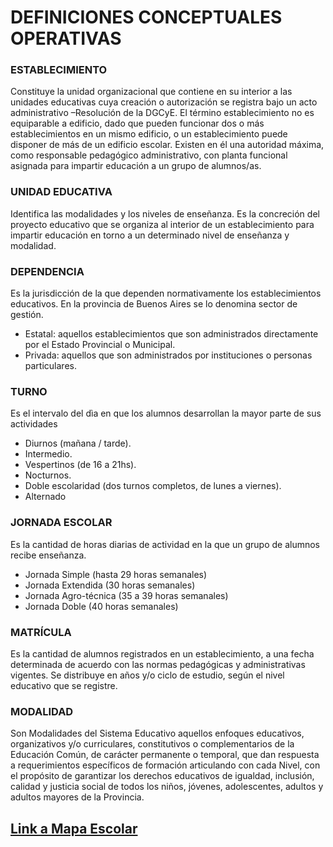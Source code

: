 # DEFINICIONES CONCEPTUALES OPERATIVAS

### ESTABLECIMIENTO
Constituye la unidad organizacional que contiene en su interior a las unidades educativas cuya creación o autorización se registra bajo un acto administrativo –Resolución de la DGCyE. 
El término establecimiento no es equiparable a edificio, dado que pueden funcionar dos o más establecimientos en un mismo edificio, o un establecimiento puede disponer de más de un edificio escolar.
Existen en él una autoridad máxima, como responsable pedagógico administrativo, con planta funcional asignada para impartir educación a un grupo de alumnos/as.

### UNIDAD EDUCATIVA

Identifica las modalidades y los niveles de enseñanza. Es la concreción del proyecto educativo que se organiza al interior de un establecimiento para impartir educación en torno a un determinado nivel de enseñanza y modalidad.

### DEPENDENCIA

Es la jurisdicción de la que dependen normativamente los establecimientos educativos. En la provincia de Buenos Aires se lo denomina sector de gestión. 
-  Estatal: aquellos establecimientos que son administrados directamente por el Estado Provincial o Municipal. 
-  Privada: aquellos que son administrados por instituciones o personas particulares.

### TURNO

Es  el intervalo del dìa en que los alumnos desarrollan la mayor parte de sus actividades
-  Diurnos (mañana / tarde).
-  Intermedio.
-  Vespertinos (de 16 a 21hs).
-  Nocturnos. 
-  Doble escolaridad (dos turnos completos, de lunes a viernes).
-  Alternado

### JORNADA ESCOLAR

Es la cantidad de horas diarias de actividad en la que un grupo de alumnos recibe enseñanza.
-  Jornada Simple (hasta 29 horas semanales)
-  Jornada Extendida (30 horas semanales)
-  Jornada Agro-técnica (35 a 39 horas semanales)
-  Jornada Doble (40 horas semanales)

### MATRÍCULA

Es la cantidad de alumnos registrados en un establecimiento, a una fecha determinada de acuerdo con las normas pedagógicas y administrativas vigentes.
Se distribuye en años y/o ciclo de estudio, según el nivel educativo que se registre. 

### MODALIDAD

Son Modalidades del Sistema Educativo aquellos enfoques educativos, organizativos y/o curriculares, constitutivos o complementarios de la Educación Común, de carácter permanente o temporal, que dan respuesta a requerimientos específicos de formación articulando con cada Nivel, con el propósito de garantizar los derechos educativos de igualdad, inclusión, calidad y justicia social de todos los niños, jóvenes, adolescentes, adultos y adultos mayores de la Provincia.

 


## [Link a Mapa Escolar](https://mapaescolar.abc.gob.ar/mapaescolar/)

